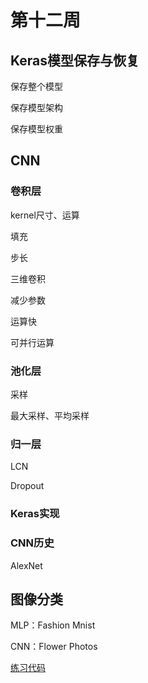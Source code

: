 # 第十二周

## Keras模型保存与恢复
保存整个模型

保存模型架构

保存模型权重

## CNN
### 卷积层
kernel尺寸、运算

填充

步长

三维卷积

减少参数

运算快

可并行运算
### 池化层
采样

最大采样、平均采样
### 归一层
LCN

Dropout

### Keras实现
### CNN历史
AlexNet
## 图像分类
MLP：Fashion Mnist

CNN：Flower Photos

[练习代码](https://github.com/angriff24/BDMI-trainningcodes/blob/master/Day12/12.ipynb)
